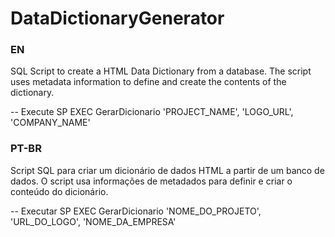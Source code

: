 # DataDictionaryGenerator

### EN
SQL Script to create a HTML Data Dictionary from a database.
The script uses metadata information to define and create the contents of the dictionary.

-- Execute SP
EXEC GerarDicionario 'PROJECT_NAME', 'LOGO_URL', 'COMPANY_NAME'

### PT-BR
Script SQL para criar um dicionário de dados HTML a partir de um banco de dados.
O script usa informações de metadados para definir e criar o conteúdo do dicionário.

-- Executar SP
EXEC GerarDicionario 'NOME_DO_PROJETO', 'URL_DO_LOGO', 'NOME_DA_EMPRESA'
